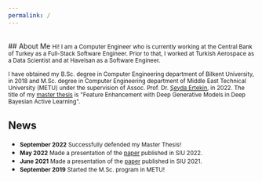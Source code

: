 ```yaml
---
permalink: /
---
```

<br>
## About Me
<small>Hi! I am a Computer Engineer who is currently working at the Central Bank of Turkey as a Full-Stack Software Engineer. Prior to that, I worked at Turkish Aerospace as a Data Scientist and at Havelsan as a Software Engineer.</small>

<small>I have obtained my B.Sc. degree in Computer Engineering department of Bilkent University, in 2018 and M.Sc. degree in Computer Engineering department of Middle East Technical University (METU) under the supervision of Assoc. Prof. Dr. [Şeyda Ertekin](https://avesis.metu.edu.tr/sertekin), in 2022. The title of my [master thesis](https://open.metu.edu.tr/bitstream/handle/11511/99446/index.pdf) is "Feature Enhancement with Deep Generative Models in Deep Bayesian Active Learning".</small>

## News
* <small>**September 2022** Successfully defended my Master Thesis!</small>
* <small>**May 2022** Made a presentation of the [paper](https://ieeexplore.ieee.org/abstract/document/9864798/) published in SIU 2022.</small>
* <small>**June 2021** Made a presentation of the [paper](https://ieeexplore.ieee.org/abstract/document/9477979) published in SIU 2021.</small>
* <small>**September 2019** Started the M.Sc. program in METU!</small>
